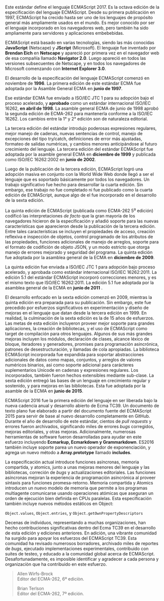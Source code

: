 Este estándar define el lenguaje ECMAScript 2017. Es la octava edición de la especificación del lenguaje ECMAScript. Desde su primera publicación en 1997, ECMAScript ha crecido hasta ser uno de los lenguajes de propósito general más ampliamente usados en el mundo. Es mejor conocido por ser el lenguaje incorporado en los navegadores web, pero también ha sido ampliamente para servidores y aplicaciones embebebidas.  

ECMAScript está basado en varias tecnologías, siendo las más conocidas **JavaScript** (Netscape) y **JScript** (Microsoft). El lenguaje fue inventado por **Brendan Eich** en **Netscape** y apareció por primera vez en el navegador web de esa compañía llamado **Navigator 2.0**. Luego apareció en todos las versiones subsecuentes de Netscape, y en todos los navegadores de Microsoft comenzando con **Internet Explorer 3.0**.

El desarrollo de la especificación del lenguaje ECMAScript comenzó en noviembre de **1996**. La primera edición de este estándar ECMA fue adoptada por la Asamble General ECMA en **junio de 1997**.

Ese estándar ECMA fue enviado a ISO/IEC JTC 1 para su adopción bajo el proceso acelerado, y **aprobado** como un estándar internacional ISO/IEC 16262, **en abril de 1998**. La asamble general ECMA de junio de 1998 aprobó la segunda edición de ECMA-262 para mantenerla conforme a la ISO/IEC 16262. Los cambios entre la 1° y 2° edición son de naturaleza editorial. 

La tercera edición del estándar introdujo poderosas expresiones regulares, mejor manejo de cadenas, nuevas sentencias de control, manejo de excepciones del tipo try/catch, definiciones de error más ajustadas, formateo de salidas numéricas, y cambios menores anticipándose al futuro crecimiento del lenguaje. La tercera edición del estándar ECMAScript fue adoptada por la asamble general ECMA en **diciembre de 1999** y publicada como ISO/IEC 16262:2002 en **junio de 2002**.

Luego de la publicación de la tercera edición, ECMAScript logró una adopción masiva en conjunto con la World Wide Web donde llegó a ser el lenguaje que es soportado básicamente por todos los navegadores. Un trabajo significativo fue hecho para desarrollar la cuarta edición. Sin embargo, ese trabajo no fue completado ni fue publicado como la cuarta edición de ECMAScript, aunque algo de el fue incorporado en el desarrollo de la sexta edición. 

La quinta edición de ECMAScript (publicada como ECMA-262 5<sup>a</sup> edición) codificó las interpretaciones *de facto* que la gran mayoría de los navegadores hicieron de la especificación y añadió soporte para las nuevas características que aparecieron desde la publicación de la tercera edición. Entre tales características se incluyen el propiedades de acceso, creación reflexiva e inspección de objetos, control programado de los atributos de las propiedades, funciones adicionales de manejo de arreglos, soporte para el formato de codifición de objeto JSON, y un modo estricto que otorga manejo de errores mejorado y seguridad del programa. La quinta edición fue adoptada por la asamblea general de la ECMA en **diciembre de 2009**.

La quinta edición fue enviada a ISO/IEC JTC 1 para adopción bajo proceso acelerado, y aprobada como estándar internacional ISO/IEC 16262:2011. La edición 5.1 del estándar ECMAScript incorporó correcciones menores, y es el mismo texto que ISO/IEC 16262:2011. La edición 5.1 fue adoptada por la asamblea general de la ECMA en **junio de 2011** .

El desarrollo enfocado en la sexta edición comenzó en 2009, mientras la quinta edición era preparada para su publicación. Sin embargo, este fue precedido por esfuerzos significativos en experimentación y diseño de mejoras en el lenguaje que datan desde la tercera edición en 1999. En realidad, la culminación de la sexta edición es la de 15 años de esfuerzos. Las metas de esta edición incluyeron proveer mejor soporte para grandes aplicaciones, la creación de bibliotecas, y el uso de ECMAScript como target de compilación para otros lenguajes. Algunos de sus más grandes mejoras incluyen los módulos, declaración de clases, alcance léxico de bloque, iteradores y generadores, promises para programación asincrónica, patrones de desestructuración, y llamadas de cola apropiadas. La biblioteca ECMAScript incorporada fue expandida para soportar abstracciones adicionales de datos como mapas, conjuntos, y arreglos de valores numéricos binarios, asi como soporte adicional para carácteres suplementarios Unicode en cadenas y expresiones regulares. Los incorporados, también fueron hechos extensibles mediante sub-clase. La sexta edición entregó las bases de un lenguaje en crecimiento regular y sostenido, y para mejoras en las bibliotecas. Esta fue adoptada por la asamble de la ECMA en **junio de 2015**.

ECMAScript 2016 fue la primera edición del lenguaje en ser liberada bajo la nueva cadencia anual y desarrollo abierto de Ecma TC39. Un documento de texto plano fue elaborado a partir del documento fuente del ECMAScript 2015 para servir de base al nuevo desarrollo completamente en GitHub. Durante el año de desarrollo de este estándar, cientos de *pull requests* y errores fueron archivados, significando miles de errores *bugs* corregidos, mejoras editoriales, y otras mejoras. Adicionalmente, numerosas herramientas de software fueron desarrolladas para ayudar en este esfuerzo incluyendo **Ecmarkup, Ecmarkdown y Grammarkdown**. ES2016 también incluye soporte parea un nuevo operador de exponenciación, y agrega un nuevo método a **Array.prototype** llamado **includes**.

La especificación actual introduce funciones asíncronas, memoria compartida, y atomics, junto a unas mejoras menores del lenguaje y las bibliotecas, correción de *bugs* y actualizaciones editoriales. Las funciones asíncronas mejoran la experiencia de programación asincrónica al proveer síntaxis para funciones promesa-retorno. Memoria compartida y Atomics introducen un nuevo modelo de memoria que permite a los programas multiagente comunicarse usando operaciones atómicas que aseguran un orden de ejecución bien definida en CPUs paralelas. Esta especificación también incluye nuevos métodos estáticos en Object: 
 
`Object.values`, `Object.entries`, y `Object.getOwnPropertyDescriptors`

Decenas de individuos, representando a muchas organizaciones, han hecho contribuciones significativas dentro del Ecma TC39 en el desarrollo de esta edición y ediciones anteriores. En adición, una vibrante comunidad ha surgido para apoyar los esfuerzos del ECMAScript TC39. Esta comunidad ha revisado numerosos borradores, archivado miles de reportes de *bugs*, ejecutado implementaciones experimentales, contribuido con suites de testeo, y educado a la comunidad global acerca de ECMAScript. Desafortunadamente, es imposible identificar y agradecer a cada persona y organizaciòn que ha contribuido en este esfuerzo. 

> Allen Wirfs-Brock  
> Editor del ECMA-262, 6º ediciòn.
> 
> Brian Terlson  
> Editor del ECMA-262, 7º edición.

